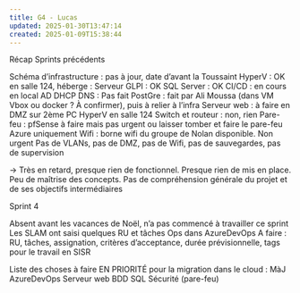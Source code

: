 ```yaml
---
title: G4 - Lucas
updated: 2025-01-30T13:47:14
created: 2025-01-09T15:38:44
---
```


Récap Sprints précédents

Schéma d’infrastructure : pas à jour, date d’avant la Toussaint
HyperV : OK en salle 124, héberge :
Serveur GLPI : OK
SQL Server : OK
CI/CD : en cours en local
AD DHCP DNS : Pas fait
PostGre : fait par Ali Moussa (dans VM Vbox ou docker ? À confirmer), puis à relier à l’infra
Serveur web : à faire en DMZ sur 2ème PC HyperV en salle 124
Switch et routeur : non, rien
Pare-feu : pfSense à faire mais pas urgent ou laisser tomber et faire le pare-feu Azure uniquement
Wifi : borne wifi du groupe de Nolan disponible. Non urgent
Pas de VLANs, pas de DMZ, pas de Wifi, pas de sauvegardes, pas de supervision

-\> Très en retard, presque rien de fonctionnel. Presque rien de mis en place. Peu de maîtrise des concepts. Pas de compréhension générale du projet et de ses objectifs intermédiaires

Sprint 4

Absent avant les vacances de Noël, n’a pas commencé à travailler ce sprint
Les SLAM ont saisi quelques RU et tâches Ops dans AzureDevOps
A faire : RU, tâches, assignation, critères d’acceptance, durée prévisionnelle, tags pour le travail en SISR

Liste des choses à faire EN PRIORITÉ pour la migration dans le cloud :
MàJ AzureDevOps
Serveur web
BDD SQL
Sécurité (pare-feu)

